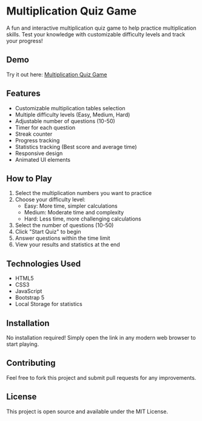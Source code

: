 # Multiplication Quiz Game

A fun and interactive multiplication quiz game to help practice multiplication skills. Test your knowledge with customizable difficulty levels and track your progress!

## Demo

Try it out here: [Multiplication Quiz Game](https://ndollem.github.io/multiplication_test/)

## Features

- Customizable multiplication tables selection
- Multiple difficulty levels (Easy, Medium, Hard)
- Adjustable number of questions (10-50)
- Timer for each question
- Streak counter
- Progress tracking
- Statistics tracking (Best score and average time)
- Responsive design
- Animated UI elements

## How to Play

1. Select the multiplication numbers you want to practice
2. Choose your difficulty level:
   - Easy: More time, simpler calculations
   - Medium: Moderate time and complexity
   - Hard: Less time, more challenging calculations
3. Select the number of questions (10-50)
4. Click "Start Quiz" to begin
5. Answer questions within the time limit
6. View your results and statistics at the end

## Technologies Used

- HTML5
- CSS3
- JavaScript
- Bootstrap 5
- Local Storage for statistics

## Installation

No installation required! Simply open the link in any modern web browser to start playing.

## Contributing

Feel free to fork this project and submit pull requests for any improvements.

## License

This project is open source and available under the MIT License.
